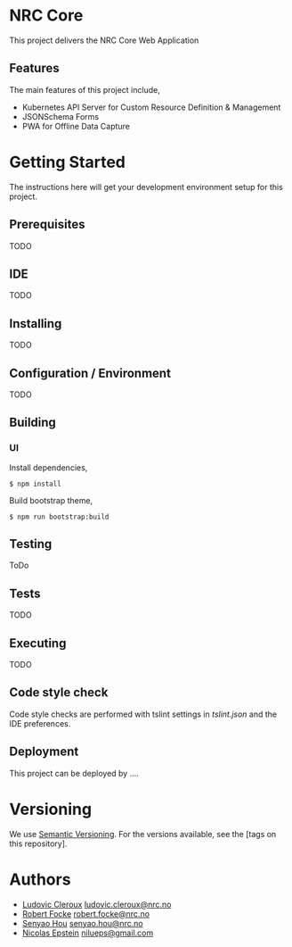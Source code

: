 # NRC Core

This project delivers the NRC Core Web Application

## Features

The main features of this project include,

- Kubernetes API Server for Custom Resource Definition & Management
- JSONSchema Forms
- PWA for Offline Data Capture

# Getting Started

The instructions here will get your development environment setup for this project.

## Prerequisites

TODO

## IDE

TODO

## Installing

TODO

## Configuration / Environment

TODO

## Building

### UI

Install dependencies,

    $ npm install

Build bootstrap theme,

    $ npm run bootstrap:build

## Testing

ToDo

## Tests

TODO

## Executing

TODO

## Code style check

Code style checks are performed with tslint settings in _tslint.json_ and the IDE preferences.

## Deployment

This project can be deployed by ....

# Versioning

We use [Semantic Versioning](https://semver.org/). For the versions available, see the [tags on this repository].

# Authors

- [Ludovic Cleroux](https://github.com/ludydoo) ludovic.cleroux@nrc.no
- [Robert Focke](https://github.com/shinroo) robert.focke@nrc.no
- [Senyao Hou](https://github.com/senyaoh) senyao.hou@nrc.no
- [Nicolas Epstein](https://github.com/nilueps) nilueps@gmail.com